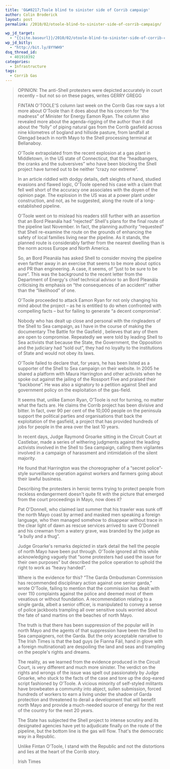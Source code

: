 ```yaml
---
title: 'O&#8217;Toole blind to sinister side of Corrib campaign'
author: Colin Broderick
layout: post
permalink: /2010/02/otoole-blind-to-sinister-side-of-corrib-campaign/

wp_jd_target:
  - "{{site.baseurl}}/2010/02/otoole-blind-to-sinister-side-of-corrib-campaign/"
wp_jd_bitly:
  - "http://bit.ly/8YYWH9"
dsq_thread_id:
  - 401910392
categories:
  - Infrastructure
tags:
  - Corrib Gas
---
```

> OPINION: The anti-Shell protesters were depicted accurately in court recently – but not so on these pages, writes GERRY GREGG
> 
> FINTAN O'TOOLE'S column last week on the Corrib Gas row says a lot more about O'Toole than it does about the his concern for “the madness” of Minister for Energy Eamon Ryan. The column also revealed more about the agenda-rigging of the author than it did about the “folly” of piping natural gas from the Corrib gasfield across nine kilometres of bogland and hillside pasture, from landfall at Glengad beach in north Mayo to the Shell processing terminal at Bellanaboy.
> 
> O'Toole extrapolated from the recent explosion at a gas plant in Middletown, in the US state of Connecticut, that the “headbangers, the cranks and the subversives” who have been blocking the Shell project have turned out to be neither “crazy nor extreme”.
> 
> In an article riddled with dodgy details, deft sleights of hand, studied evasions and flawed logic, O'Toole opened his case with a claim that fell well short of the accuracy one associates with the doyen of the opinion page. The explosion in the US was at a power plant under construction, and not, as he suggested, along the route of a long-established pipeline.
> 
> O'Toole went on to mislead his readers still further with an assertion that an Bord Pleanála had “rejected” Shell's plans for the final route of the pipeline last November. In fact, the planning authority “requested” that Shell re-examine the route on the grounds of enhancing the safety of local families living near the pipeline. As it stands, the planned route is considerably farther from the nearest dwelling than is the norm across Europe and North America.
> 
> So, an Bord Pleanála has asked Shell to consider moving the pipeline even farther away in an exercise that seems to be more about optics and PR than engineering. A case, it seems, of “just to be sure to be sure”. This was the background to the recent letter from the Department of Energy's chief technical advisor to an Bord Pleanála criticising its emphasis on “the consequences of an accident” rather than the “likelihood” of one.
> 
> O'Toole proceeded to attack Eamon Ryan for not only changing his mind about the project – as he is entitled to do when confronted with compelling facts – but for failing to generate “a decent compromise”.
> 
> Nobody who has dealt up close and personal with the ringleaders of the Shell to Sea campaign, as I have in the course of making the documentary The Battle for the Gasfield , believes that any of them are open to compromise. Repeatedly we were told by leading Shell to Sea activists that because the State, the Government, the Opposition and the judiciary had “sold out”, they had no loyalty to the institutions of State and would not obey its laws.
> 
> O'Toole failed to declare that, for years, he has been listed as a supporter of the Shell to Sea campaign on their website. In 2005 he shared a platform with Maura Harrington and other activists when he spoke out against the jailing of the Rossport Five and praised their “backbone”. He was also a signatory to a petition against Shell and government policy on the exploitation of the gas-field.
> 
> It seems that, unlike Eamon Ryan, O'Toole is not for turning, no matter what the facts are. He claims the Corrib project has been divisive and bitter. In fact, over 90 per cent of the 10,000 people on the peninsula support the political parties and organisations that back the exploitation of the gasfield, a project that has provided hundreds of jobs for people in the area over the last 10 years.
> 
> In recent days, Judge Raymond Groarke sitting in the Circuit Court at Castlebar, made a series of withering judgments against the leading activists involved in the Shell to Sea campaign, calling them vigilantes involved in a campaign of harassment and intimidation of the silent majority.
> 
> He found that Harrington was the choreographer of a “secret police”-style surveillance operation against workers and farmers going about their lawful business.
> 
> Describing the protesters in heroic terms trying to protect people from reckless endangerment doesn't quite fit with the picture that emerged from the court proceedings in Mayo, now does it?
> 
> Pat O'Donnell, who claimed last summer that his trawler was sunk off the north Mayo coast by armed and masked men speaking a foreign language, who then managed somehow to disappear without trace in the clear light of dawn as rescue services arrived to save O'Donnell and his crewman from a watery grave, was branded by the judge as “a bully and a thug”.
> 
> Judge Groarke's remarks depicted in stark detail the hell the people of north Mayo have been put through. O'Toole ignored all this while acknowledging vaguely that “some protesters had used the issue for their own purposes” but described the police operation to uphold the right to work as “heavy handed”.
> 
> Where is the evidence for this? “The Garda Ombudsman Commission has recommended disciplinary action against one senior garda,” wrote O'Toole, failing to mention that the commission has dealt with over 110 complaints against the police and deemed most of them vexatious or without foundation. A recommendation relating to a single garda, albeit a senior officer, is manipulated to convey a sense of police jackboots trampling all over sensitive souls worried about the fate of sand martins on the beaches of north Mayo.
> 
> The truth is that there has been suppression of the popular will in north Mayo and the agents of that suppression have been the Shell to Sea campaigners, not the Garda. But the only acceptable narrative to The Irish Times is that the bad guys (ie Fianna Fáil, hand in glove with a foreign multinational) are despoiling the land and seas and trampling on the people's rights and dreams.
> 
> The reality, as we learned from the evidence produced in the Circuit Court, is very different and much more sinister. The verdict on the rights and wrongs of the issue was spelt out passionately by Judge Groarke, who stuck to the facts of the case and tore up the dog-eared script fashioned by O'Toole. A vicious minority of self-styled militants have browbeaten a community into abject, sullen submission, forced hundreds of workers to earn a living under the shadow of Garda protection and threatened to derail a development that will benefit north Mayo and provide a much-needed source of energy for the rest of the country for the next 20 years.
> 
> The State has subjected the Shell project to intense scrutiny and its designated agencies have yet to adjudicate finally on the route of the pipeline, but the bottom line is the gas will flow. That's the democratic way in a Republic.
> 
> Unlike Fintan O'Toole, I stand with the Republic and not the distortions and lies at the heart of the Corrib story.
> 
> Irish Times

